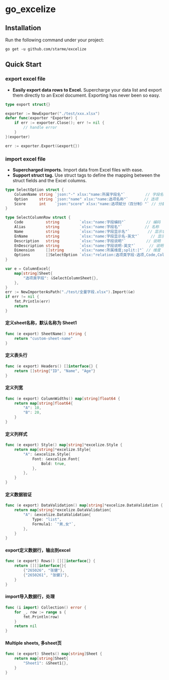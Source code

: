 # go_excelize

##  Installation

Run the following command under your project:

```shell
go get -u github.com/starme/excelize
```

##  Quick Start

### export excel file
- **Easily export data rows to Excel.** Supercharge your data list and export them directly to an Excel document. Exporting has never been so easy.

```go
type export struct{}

exporter := NewExporter("./test/xxx.xlsx")
defer func(exporter *Exporter) {
    if err := exporter.Close(); err != nil {
        // handle error
    }
}(exporter)

err := exporter.Export(&export{})
```

### import excel file
- **Supercharged imports.** Import data from Excel files with ease.
- **Support struct tag.** Use struct tags to define the mapping between the struct fields and the Excel columns.

```go
type SelectOption struct {
	ColumnName string `json:"-" xlsx:"name:所属字段名"`         // 字段名
	Option     string `json:"name" xlsx:"name:选项名称"`       // 选项
	Score      int    `json:"score" xlsx:"name:选项赋分（百分制）"` // 分数
}

type SelectColumnRow struct {
	Code          string         `xlsx:"name:字段编码"`         // 编码
	Alias         string         `xlsx:"name:字段名"`          // 名称
	Name          string         `xlsx:"name:字段显示名"`        // 显示名称
	EnName        string         `xlsx:"name:字段显示名-英文"`     // 显示名称
	Description   string         `xlsx:"name:字段说明"`         // 说明
	EnDescription string         `xlsx:"name:字段说明-英文"`      // 说明
	Dimension     []string       `xlsx:"name:所属维度;split:|"` // 维度
	Options       []SelectOption `xlsx:"relation:选项类字段-选项,Code,ColumnName"`
}

var e = ColumnExcel{
    map[string]Sheet{
        "选项类字段": &SelectColumnSheet{},
    },
}
err := NewImporterAsPath("./test/全量字段.xlsx").Import(&e)
if err != nil {
    fmt.Println(err)
    return
}
```

#### 定义sheet名称，默认名称为 Sheet1
```go
func (e export) SheetName() string {
	return "custom-sheet-name"
}
```

#### 定义表头行
```go
func (e export) Headers() []interface{} {
    return []string{"ID", "Name", "Age"}
}
```

#### 定义列宽
```go
func (e export) ColumnWidths() map[string]float64 {
	return map[string]float64{
		"A": 10,
		"B": 20,
	}
}
```

#### 定义列样式
```go
func (e export) Style() map[string]*excelize.Style {
    return map[string]*excelize.Style{
        "A": &excelize.Style{
            Font: &excelize.Font{
                Bold: true,
            },
        },
    }
}
```

#### 定义数据验证
```go
func (e export) DataValidation() map[string]*excelize.DataValidation {
    return map[string]*excelize.DataValidation{
        "A": &excelize.DataValidation{
            Type: "list",
            Formula1: `"男,女"`,
        },
    }
}
```

#### export定义数据行，输出到excel
```go
func (e export) Rows() [][]interface{} {
	return [][]interface{}{
		{"265026", "张健"},
		{"2650261", "张健1"},
	}
}
```

#### import导入数据行，处理
```go
func (i import) Collection() error {
	for _, row := range s {
		fmt.Println(row)
	}
	return nil
}
```

#### Multiple sheets, 多sheet页
```go
func (e export) Sheets() map[string]Sheet {
    return map[string]Sheet{
        "Sheet1": &Sheet1{},
    }
}
```